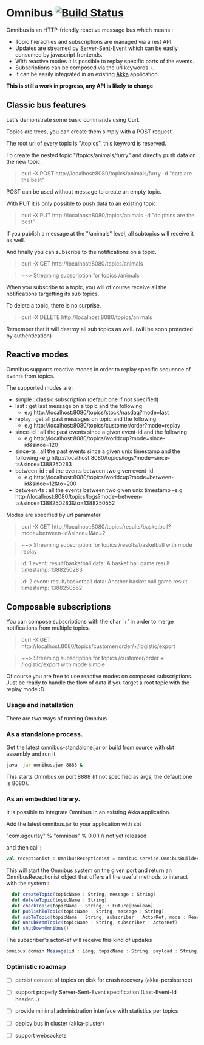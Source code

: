 Omnibus [![Build Status](https://travis-ci.org/agourlay/omnibus.png?branch=master)](https://travis-ci.org/agourlay/omnibus)
=========

Omnibus is an HTTP-friendly reactive message bus which means :

 - Topic hierachies and subscriptions are managed via a rest API.
 - Updates are streamed by [Server-Sent-Event](http://www.html5rocks.com/en/tutorials/eventsource/basics/) which can be easily consumed by javascript frontends. 
 - With reactive modes it is possible to replay specific parts of the events.
 - Subscriptions can be composed via the url keywords `+`.
 - It can be easily integrated in an existing [Akka](http://akka.io/) application.

**This is still a work in progress, any API is likely to change** 
 
## Classic bus features

Let's demonstrate some basic commands using Curl.

Topics are trees, you can create them simply with a POST request.

The root url of every topic is "/topics", this keyword is reserved.

To create the nested topic "/topics/animals/furry" and directly push data on the new topic.

> curl -X POST http://localhost:8080/topics/animals/furry -d "cats are the best"

POST can be used without message to create an empty topic.

With PUT it is only possible to push data to an existing topic.

> curl -X PUT http://localhost:8080/topics/animals -d "dolphins are the best"

If you publish a message at the "/animals" level, all subtopics will receive it as well.

And finally you can subscribe to the notifications on a topic.

> curl -X GET http://localhost:8080/topics/animals

> ~~> Streaming subscription for topics /animals

When you subscribe to a topic, you will of course receive all the notifications targetting its sub topics.

To delete a topic, there is no surprise.

> curl -X DELETE http://localhost:8080/topics/animals

Remember that it will destroy all sub topics as well. (will be soon protected by authentication)

## Reactive modes

Omnibus supports reactive modes in order to replay specific sequence of events from topics.

The supported modes are: 

- simple   : classic subscription (default one if not specified)
- last     : get last message on a topic and the following
  - e.g http://localhost:8080/topics/stock/nasdaq?mode=last
- replay   : get all past messages on topic and the following
  - e.g http://localhost:8080/topics/customer/order?mode=replay
- since-id : all the past events since a given event-id and the following
  - e.g http://localhost:8080/topics/worldcup?mode=since-id&since=120
- since-ts : all the past events since a given unix timestamp and the following
  -e.g  http://localhost:8080/topics/logs?mode=since-ts&since=1388250283
- between-id : all the events between two given event-id 
  - e.g http://localhost:8080/topics/worldcup?mode=between-id&since=12&to=200
- between-ts : all the events between two given unix timestamp
  -e.g  http://localhost:8080/topics/logs?mode=between-ts&since=1388250283&to=1388250552

Modes are specified by url parameter
> curl -X GET http://localhost:8080/topics/results/basketball?mode=between-id&since=1&to=2

> ~~> Streaming subscription for topics /results/basketball with mode replay

> id: 1
> event: result/basketball
> data: A basket ball game result
> timestamp: 1388250283

> id: 2
> event: result/basketball
> data: Another basket ball game result
> timestamp: 1388250552

## Composable subscriptions

You can compose subscriptions with the char '+' in order to merge notifications from multiple topics.

> curl -X GET http://localhost:8080/topics/customer/order/+/logistic/export

> ~~> Streaming subscription for topics /customer/order + /logistic/export with mode simple

Of course you are free to use reactive modes on composed subscriptions. Just be ready to handle the flow of data if you target a root topic with the replay mode :D

### Usage and installation

There are two ways of running Omnibus

### As a standalone process.

Get the latest omnibus-standalone.jar or build from source with sbt assembly and run it.

```sh
java -jar omnibus.jar 8888 &
```

This starts Omnibus on port 8888 (if not specified as args, the default one is 8080).

### As an embedded library.

It is possible to integrate Omnibus in an existing Akka application.

Add the latest omnibus.jar to your application with sbt

"com.agourlay" % "omnibus" % 0.0.1 // not yet released  

and then call :

```scala
val receptionist : OmnibusReceptionist = omnibus.service.OmnibusBuilder.start(8080)
``` 

This will start the Omnibus system on the given port and return an OmnibusReceptionist object that offers all the useful methods to interact with the system :

```scala
  def createTopic(topicName : String, message : String)
  def deleteTopic(topicName : String)
  def checkTopic(topicName : String) : Future[Boolean]
  def publishToTopic(topicName : String, message : String) 
  def subToTopic(topicName : String, subscriber : ActorRef, mode : ReactiveCmd) : Future[Boolean]
  def unsubFromTopic(topicName : String, subscriber : ActorRef)
  def shutDownOmnibus()
```  

The subscriber's actorRef will receive this kind of updates

```scala
omnibus.domain.Message(id : Long, topicName : String, payload : String, timestamp : Long : Long)
```

### Optimistic roadmap

- [ ] persist content of topics on disk for crash recovery (akka-persistence)

- [ ] support properly Server-Sent-Event specification (Last-Event-Id header...)

- [ ] provide minimal administration interface with statistics per topics 

- [ ] deploy bus in cluster (akka-cluster)

- [ ] support websockets